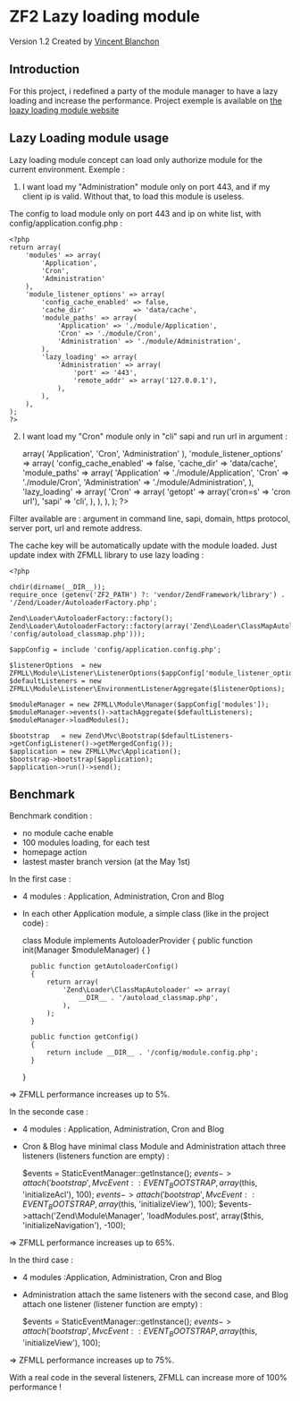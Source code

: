 ZF2 Lazy loading module
==============

Version 1.2 Created by [Vincent Blanchon](http://developpeur-zend-framework.fr/)

Introduction
------------

For this project, i redefined a party of the module manager to have a lazy loading and increase the performance.
Project exemple is available on [the loazy loading module website](http://lazy-loading.zend-framework-2.fr/)

Lazy Loading module usage
------------

Lazy loading module concept can load only authorize module for the current environment.
Exemple :

1) I want load my "Administration" module only on port 443, and if my client ip is valid.
Without that, to load this module is useless.

The config to load module only on port 443 and ip on white list, with config/application.config.php :

    <?php 
    return array(
        'modules' => array(
            'Application',
            'Cron',
            'Administration'
        ),
        'module_listener_options' => array( 
            'config_cache_enabled' => false,
            'cache_dir'            => 'data/cache',
            'module_paths' => array(
                'Application' => './module/Application',
                'Cron' => './module/Cron',
                'Administration' => './module/Administration',
            ),
            'lazy_loading' => array(
                'Administration' => array(
                    'port' => '443',
                    'remote_addr' => array('127.0.0.1'),
                ),
            ),
        ),
    );
    ?>

2) I want load my "Cron" module only in "cli" sapi and run url in argument :

    <?php 
    return array(
        'modules' => array(
            'Application',
            'Cron',
            'Administration'
        ),
        'module_listener_options' => array( 
            'config_cache_enabled' => false,
            'cache_dir'            => 'data/cache',
            'module_paths' => array(
                'Application' => './module/Application',
                'Cron' => './module/Cron',
                'Administration' => './module/Administration',
            ),
            'lazy_loading' => array(
                'Cron' => array(
                    'getopt' => array('cron=s' => 'cron url'),
                    'sapi' => 'cli',
                ),
            ),
        ),
    );
    ?>

Filter available are : argument in command line, sapi, domain, https protocol, server port, url and remote address.

The cache key will be automatically update with the module loaded.
Just update index with ZFMLL library to use lazy loading :

    <?php

    chdir(dirname(__DIR__));
    require_once (getenv('ZF2_PATH') ?: 'vendor/ZendFramework/library') . '/Zend/Loader/AutoloaderFactory.php';

    Zend\Loader\AutoloaderFactory::factory();
    Zend\Loader\AutoloaderFactory::factory(array('Zend\Loader\ClassMapAutoloader'=>array(include 'config/autoload_classmap.php')));

    $appConfig = include 'config/application.config.php';

    $listenerOptions  = new ZFMLL\Module\Listener\ListenerOptions($appConfig['module_listener_options']);
    $defaultListeners = new ZFMLL\Module\Listener\EnvironmentListenerAggregate($listenerOptions);

    $moduleManager = new ZFMLL\Module\Manager($appConfig['modules']);
    $moduleManager->events()->attachAggregate($defaultListeners);
    $moduleManager->loadModules();

    $bootstrap   = new Zend\Mvc\Bootstrap($defaultListeners->getConfigListener()->getMergedConfig());
    $application = new ZFMLL\Mvc\Application();
    $bootstrap->bootstrap($application);
    $application->run()->send();

Benchmark
------------

Benchmark condition :
- no module cache enable
- 100 modules loading, for each test
- homepage action
- lastest master branch version (at the May 1st)

In the first case :

- 4 modules : Application, Administration, Cron and Blog
- In each other Application module, a simple class (like in the project code) :

    class Module implements AutoloaderProvider
    {
        public function init(Manager $moduleManager)
        {
        }

        public function getAutoloaderConfig()
        {
            return array(
                'Zend\Loader\ClassMapAutoloader' => array(
                    __DIR__ . '/autoload_classmap.php',
                ),
            );
        }

        public function getConfig()
        {
            return include __DIR__ . '/config/module.config.php';
        }
    }

=> ZFMLL performance increases up to 5%.

In the seconde case :

- 4 modules : Application, Administration, Cron and Blog
- Cron & Blog have minimal class Module and Administration attach three listeners (listeners function are empty) :

    $events = StaticEventManager::getInstance();
    $events->attach('bootstrap', MvcEvent::EVENT_BOOTSTRAP, array($this, 'initializeAcl'), 100);
    $events->attach('bootstrap', MvcEvent::EVENT_BOOTSTRAP, array($this, 'initializeView'), 100);
    $events->attach('Zend\Module\Manager', 'loadModules.post', array($this, 'initializeNavigation'), -100);

=> ZFMLL performance increases up to 65%.

In the third case :

- 4 modules :Application, Administration, Cron and Blog
- Administration attach the same listeners with the second case, and Blog attach one listener (listener function are empty) :

    $events = StaticEventManager::getInstance();
    $events->attach('bootstrap', MvcEvent::EVENT_BOOTSTRAP, array($this, 'initializeView'), 100);

=> ZFMLL performance increases up to 75%.

With a real code in the several listeners, ZFMLL can increase more of 100% performance !